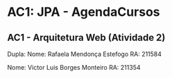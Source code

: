 # AC1: JPA - AgendaCursos
<h2>AC1 - Arquitetura Web (Atividade 2)</h2>

Dupla:
Nome: Rafaela Mendonça Estefogo
RA: 211584

Nome: Victor Luis Borges Monteiro
RA: 211354

